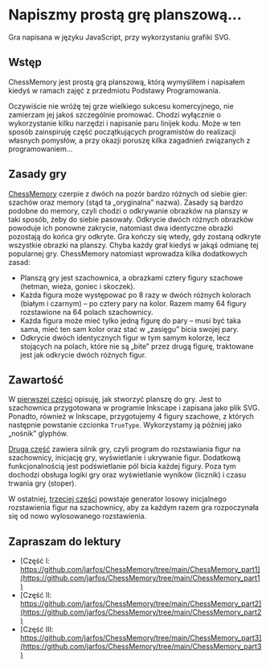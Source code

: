 # Napiszmy prostą grę planszową...
Gra napisana w języku JavaScript, przy wykorzystaniu grafiki SVG.

## Wstęp
ChessMemory jest prostą grą planszową, którą wymyśliłem i napisałem kiedyś w ramach zajęć z przedmiotu Podstawy Programowania.

Oczywiście nie wróżę tej grze wielkiego sukcesu komercyjnego, nie zamierzam jej jakoś szczególnie promować. Chodzi wyłącznie o wykorzystanie kilku narzędzi i napisanie paru linijek kodu. Może w ten sposób zainspiruję część początkujących programistów do realizacji własnych pomysłów, a przy okazji poruszę kilka zagadnień związanych z programowaniem...

## Zasady gry
[ChessMemory](https://jarfos.github.io/ChessMemory/) czerpie z dwóch na pozór bardzo różnych od siebie gier: szachów oraz memory (stąd ta „oryginalna” nazwa). Zasady są bardzo podobne do memory, czyli chodzi o odkrywanie obrazków na planszy w taki sposób, żeby do siebie pasowały. Odkrycie dwóch różnych obrazków powoduje ich ponowne zakrycie, natomiast dwa identyczne obrazki pozostają do końca gry odkryte. Gra kończy się wtedy, gdy zostaną odkryte wszystkie obrazki na planszy. Chyba każdy grał kiedyś w jakąś odmianę tej popularnej gry. ChessMemory natomiast wprowadza kilka dodatkowych zasad:

* Planszą gry jest szachownica, a obrazkami cztery figury szachowe (hetman, wieża, goniec i skoczek).
* Każda figura może występować po 8 razy w dwóch różnych kolorach (białym i czarnym) – po cztery pary na kolor. Razem mamy 64 figury rozstawione na 64 polach szachownicy.
* Każda figura może mieć tylko jedną figurę do pary – musi być taka sama, mieć ten sam kolor oraz stać w „zasięgu” bicia swojej pary.
* Odkrycie dwóch identycznych figur w tym samym kolorze, lecz stojących na polach, które nie są „bite” przez drugą figurę, traktowane jest jak odkrycie dwóch różnych figur.

## Zawartość
W [pierwszej części](https://github.com/jarfos/ChessMemory/tree/main/ChessMemory_part1) opisuję, jak stworzyć planszę do gry. Jest to szachownica przygotowana w programie Inkscape i zapisana jako plik SVG. Ponadto, również w Inkscape, przygotujemy 4 figury szachowe, z których następnie powstanie czcionka ```TrueType```. Wykorzystamy ją później jako „nośnik” glyphów.

[Druga część](https://github.com/jarfos/ChessMemory/tree/main/ChessMemory_part2) zawiera silnik gry, czyli program do rozstawiania figur na szachownicy, inicjację gry, wyświetlanie i ukrywanie figur. Dodatkową funkcjonalnością jest podświetlanie pól bicia każdej figury. Poza tym dochodzi obsługa logiki gry oraz wyświetlanie wyników (licznik) i czasu trwania gry (stoper).

W ostatniej, [trzeciej części](https://github.com/jarfos/ChessMemory/tree/main/ChessMemory_part3) powstaje generator losowy inicjalnego rozstawienia figur na szachownicy, aby za każdym razem gra rozpoczynała się od nowo wylosowanego rozstawienia.

## Zapraszam do lektury
* [Część   I: https://github.com/jarfos/ChessMemory/tree/main/ChessMemory_part1](https://github.com/jarfos/ChessMemory/tree/main/ChessMemory_part1)
* [Część  II: https://github.com/jarfos/ChessMemory/tree/main/ChessMemory_part2](https://github.com/jarfos/ChessMemory/tree/main/ChessMemory_part2)
* [Część III: https://github.com/jarfos/ChessMemory/tree/main/ChessMemory_part3](https://github.com/jarfos/ChessMemory/tree/main/ChessMemory_part3)
